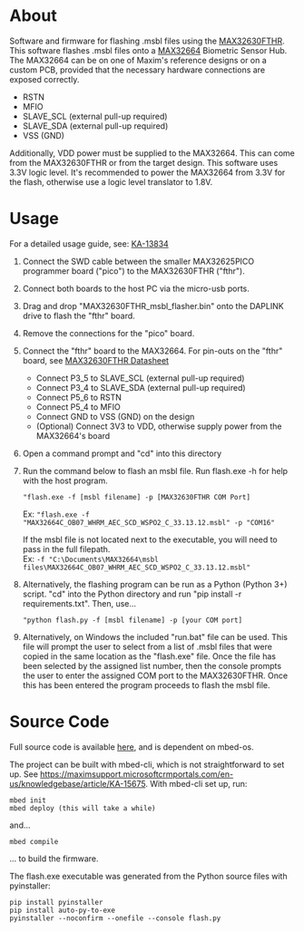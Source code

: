 # About
Software and firmware for flashing .msbl files using the [MAX32630FTHR](https://www.maximintegrated.com/en/products/microcontrollers/MAX32630FTHR.html).  This software flashes .msbl files onto a [MAX32664](https://www.maximintegrated.com/en/products/interface/signal-integrity/MAX32664.html) Biometric Sensor Hub.  The MAX32664 can be on one of Maxim's reference designs or on a custom PCB, provided that the necessary hardware connections are exposed correctly.
- RSTN
- MFIO
- SLAVE_SCL (external pull-up required)
- SLAVE_SDA (external pull-up required)
- VSS (GND)

Additionally, VDD power must be supplied to the MAX32664.  This can come from the MAX32630FTHR or from the target design.  This software uses 3.3V logic level.
It's recommended to power the MAX32664 from 3.3V for the flash, otherwise use a logic level translator to 1.8V.

# Usage
For a detailed usage guide, see:  [KA-13834](https://maximsupport.microsoftcrmportals.com/en-us/knowledgebase/article/KA-13834)

1.  Connect the SWD cable between the smaller MAX32625PICO programmer board ("pico") to the MAX32630FTHR ("fthr").

2.  Connect both boards to the host PC via the micro-usb ports.

3.  Drag and drop "MAX32630FTHR_msbl_flasher.bin" onto the DAPLINK drive to flash the "fthr" board.

4.  Remove the connections for the "pico" board.

5.  Connect the "fthr" board to the MAX32664.  For pin-outs on the "fthr" board, see [MAX32630FTHR Datasheet](https://datasheets.maximintegrated.com/en/ds/MAX32630FTHR.pdf)
	- Connect P3_5 to SLAVE_SCL (external pull-up required)
	- Connect P3_4 to SLAVE_SDA (external pull-up required)
	- Connect P5_6 to RSTN
	- Connect P5_4 to MFIO
	- Connect GND to VSS (GND) on the design
	- (Optional) Connect 3V3 to VDD, otherwise supply power from the MAX32664's board

6.  Open a command prompt and "cd" into this directory

7.  Run the command below to flash an msbl file.  Run flash.exe -h for help with the host program.

	`"flash.exe -f [msbl filename] -p [MAX32630FTHR COM Port]`

	Ex:  `"flash.exe -f "MAX32664C_OB07_WHRM_AEC_SCD_WSPO2_C_33.13.12.msbl" -p "COM16"`

	If the msbl file is not located next to the executable, you will need to pass in the full filepath.  
	Ex:  `-f "C:\Documents\MAX32664\msbl files\MAX32664C_OB07_WHRM_AEC_SCD_WSPO2_C_33.13.12.msbl"`

8.  Alternatively, the flashing program can be run as a Python (Python 3+) script.  "cd" into the Python directory and run "pip install -r requirements.txt".  Then, use...

	`"python flash.py -f [msbl filename] -p [your COM port]`
	
9. Alternatively, on Windows the included "run.bat" file can be used. This file will prompt the user to select from a list of .msbl files that were copied in the same location as the "flash.exe" file. Once the file has been selected by the assigned list number, then the console prompts the user to enter the assigned COM port to the MAX32630FTHR. Once this has been entered the program proceeds to flash the msbl file.

# Source Code
Full source code is available [here](https://github.com/MaximIntegratedTechSupport/MAX32630FTHR_msbl_flasher), and is dependent on mbed-os.  

The project can be built with mbed-cli, which is not straightforward to set up.  See https://maximsupport.microsoftcrmportals.com/en-us/knowledgebase/article/KA-15675.  With mbed-cli set up, run:

	mbed init
	mbed deploy (this will take a while)
	
and...
	
	mbed compile
	
... to build the firmware.

The flash.exe executable was generated from the Python source files with pyinstaller:
	
	pip install pyinstaller
	pip install auto-py-to-exe
	pyinstaller --noconfirm --onefile --console flash.py
